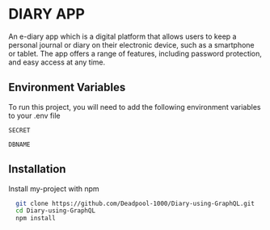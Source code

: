 
# DIARY APP

An e-diary app which is a digital platform that allows users to keep a personal journal or diary on their electronic device, such as a smartphone or tablet. The app offers a range of features, including password protection, and easy access at any time.





## Environment Variables

To run this project, you will need to add the following environment variables to your .env file

`SECRET`

`DBNAME`


## Installation

Install my-project with npm

```bash
  git clone https://github.com/Deadpool-1000/Diary-using-GraphQL.git
  cd Diary-using-GraphQL
  npm install
```
    
